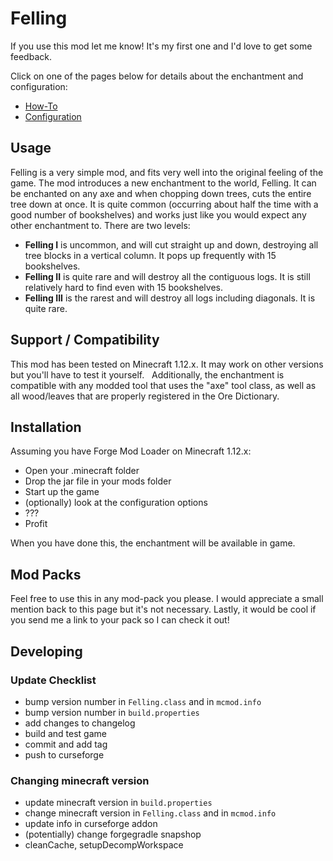# Felling

If you use this mod let me know! It's my first one and I'd love to get some feedback.

Click on one of the pages below for details about the enchantment and configuration:

- [How-To](howto)
- [Configuration](config)

## Usage

Felling is a very simple mod, and fits very well into the original feeling of the game. The mod introduces a new enchantment to the world, Felling. It can be enchanted on any axe and when chopping down trees, cuts the entire tree down at once. It is quite common (occurring about half the time with a good number of bookshelves) and works just like you would expect any other enchantment to. There are two levels:
- **Felling I** is uncommon, and will cut straight up and down, destroying all tree blocks in a vertical column. It pops up frequently with 15 bookshelves.
- **Felling II** is quite rare and will destroy all the contiguous logs. It is still relatively hard to find even with 15 bookshelves.
- **Felling III** is the rarest and will destroy all logs including diagonals. It is quite rare.

## Support / Compatibility

This mod has been tested on Minecraft 1.12.x. It may work on other versions but you'll have to test it yourself.
 
Additionally, the enchantment is compatible with any modded tool that uses the "axe" tool class, as well as all wood/leaves that are properly registered in the Ore Dictionary.

## Installation

Assuming you have Forge Mod Loader on Minecraft 1.12.x:

- Open your .minecraft folder
- Drop the jar file in your mods folder
- Start up the game
- (optionally) look at the configuration options
- ???
- Profit

When you have done this, the enchantment will be available in game. 

## Mod Packs

Feel free to use this in any mod-pack you please. I would appreciate a small mention back to this page but it's not necessary. Lastly, it would be cool if you send me a link to your pack so I can check it out!

## Developing

### Update Checklist

- bump version number in `Felling.class` and in `mcmod.info`
- bump version number in `build.properties`
- add changes to changelog
- build and test game
- commit and add tag
- push to curseforge

### Changing minecraft version

- update minecraft version in `build.properties`
- change minecraft version in `Felling.class` and in `mcmod.info`
- update info in curseforge addon
- (potentially) change forgegradle snapshop
- cleanCache, setupDecompWorkspace